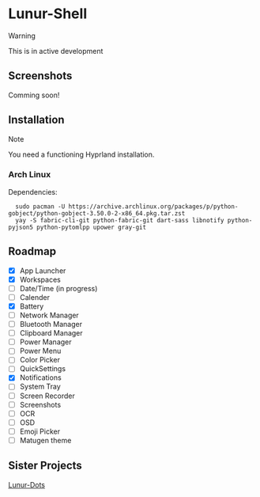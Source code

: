 # Lunur-Shell

> [!WARNING]  
> This is in active development

## Screenshots

Comming soon!

## Installation

> [!NOTE]
> You need a functioning Hyprland installation.

### Arch Linux

Dependencies:
```
  sudo pacman -U https://archive.archlinux.org/packages/p/python-gobject/python-gobject-3.50.0-2-x86_64.pkg.tar.zst
  yay -S fabric-cli-git python-fabric-git dart-sass libnotify python-pyjson5 python-pytomlpp upower gray-git
```

## Roadmap

- [x] App Launcher
- [x] Workspaces
- [ ] Date/Time (in progress)
- [ ] Calender
- [x] Battery
- [ ] Network Manager
- [ ] Bluetooth Manager
- [ ] Clipboard Manager
- [ ] Power Manager
- [ ] Power Menu
- [ ] Color Picker
- [ ] QuickSettings
- [x] Notifications
- [ ] System Tray
- [ ] Screen Recorder
- [ ] Screenshots
- [ ] OCR
- [ ] OSD
- [ ] Emoji Picker
- [ ] Matugen theme

## Sister Projects

[Lunur-Dots](https://github.com/dianaw353/Lunur-Dots)
